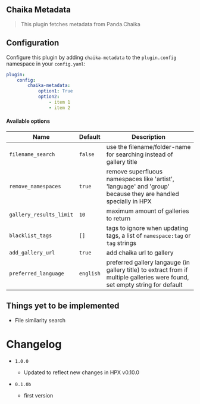 Chaika Metadata
----------------------------

> This plugin fetches metadata from Panda.Chaika

## Configuration

Configure this plugin by adding `chaika-metadata` to the `plugin.config` namespace in your `config.yaml`:
```yaml
plugin:
    config:
        chaika-metadata:
            option1: True
            option2:
                - item 1
                - item 2
```

#### Available options

Name | Default | Description
--- | --- | ---
`filename_search` | `false` | use the filename/folder-name for searching instead of gallery title
`remove_namespaces` | `true` | remove superfluous namespaces like 'artist', 'language' and 'group' because they are handled specially in HPX
`gallery_results_limit` | `10` | maximum amount of galleries to return
`blacklist_tags` | `[]` | tags to ignore when updating tags, a list of `namespace:tag` or `tag` strings
`add_gallery_url` | `true` | add chaika url to gallery
`preferred_language` | `english` | preferred gallery langauge (in gallery title) to extract from if multiple galleries were found, set empty string for default


## Things yet to be implemented

- File similarity search

# Changelog

- `1.0.0`
    - Updated to reflect new changes in HPX v0.10.0
    
- `0.1.0b`
    - first version